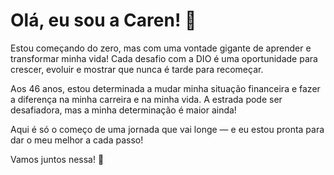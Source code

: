 # Olá, eu sou a Caren! 👋  

Estou começando do zero, mas com uma vontade gigante de aprender e transformar minha vida! Cada desafio com a DIO é uma oportunidade para crescer, evoluir e mostrar que nunca é tarde para recomeçar.  

Aos 46 anos, estou determinada a mudar minha situação financeira e fazer a diferença na minha carreira e na minha vida. A estrada pode ser desafiadora, mas a minha determinação é maior ainda!  

Aqui é só o começo de uma jornada que vai longe — e eu estou pronta para dar o meu melhor a cada passo!  

Vamos juntos nessa! 🚀  
